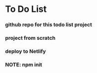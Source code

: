# To Do List

### github repo for this todo list project
### project from scratch
### deploy to Netlify

### NOTE: npm init